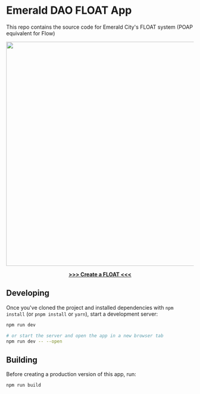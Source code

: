 # Emerald DAO FLOAT App
This repo contains the source code for Emerald City's FLOAT system (POAP equivalent for Flow)
<p align="center"><a href="https://ec-float.vercel.app/"><img src="https://ec-float.vercel.app/floatlogowebpage.png" width="600px" height="auto" /></a></p>

<p align="center"><strong><a href="https://ec-float.vercel.app/create">>>> Create a FLOAT <<<</a></strong></p>
  
## Developing

Once you've cloned the project and installed dependencies with `npm install` (or `pnpm install` or `yarn`), start a development server:

```bash
npm run dev

# or start the server and open the app in a new browser tab
npm run dev -- --open
```

## Building

Before creating a production version of this app, run:

```bash
npm run build
```
